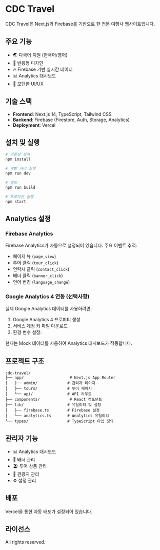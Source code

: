# CDC Travel

CDC Travel은 Next.js와 Firebase를 기반으로 한 전문 여행사 웹사이트입니다.

## 주요 기능

- 🌏 다국어 지원 (한국어/영어)
- 📱 반응형 디자인
- 🔥 Firebase 기반 실시간 데이터
- 📊 Analytics 대시보드
- 🎨 모던한 UI/UX

## 기술 스택

- **Frontend**: Next.js 14, TypeScript, Tailwind CSS
- **Backend**: Firebase (Firestore, Auth, Storage, Analytics)
- **Deployment**: Vercel

## 설치 및 실행

```bash
# 의존성 설치
npm install

# 개발 서버 실행
npm run dev

# 빌드
npm run build

# 프로덕션 실행
npm start
```

## Analytics 설정

### Firebase Analytics

Firebase Analytics가 자동으로 설정되어 있습니다. 주요 이벤트 추적:

- 페이지 뷰 (`page_view`)
- 투어 클릭 (`tour_click`)
- 연락처 클릭 (`contact_click`)
- 배너 클릭 (`banner_click`)
- 언어 변경 (`language_change`)

### Google Analytics 4 연동 (선택사항)

실제 Google Analytics 데이터를 사용하려면:

1. Google Analytics 4 프로퍼티 생성
2. 서비스 계정 키 파일 다운로드
3. 환경 변수 설정:



현재는 Mock 데이터를 사용하여 Analytics 대시보드가 작동합니다.

## 프로젝트 구조

```
cdc-travel/
├── app/                    # Next.js App Router
│   ├── admin/             # 관리자 페이지
│   ├── tours/             # 투어 페이지
│   └── api/               # API 라우트
├── components/             # React 컴포넌트
├── lib/                   # 유틸리티 및 설정
│   ├── firebase.ts        # Firebase 설정
│   └── analytics.ts       # Analytics 유틸리티
└── types/                 # TypeScript 타입 정의
```

## 관리자 기능

- 📊 Analytics 대시보드
- 🎨 배너 관리
- 🏖️ 투어 상품 관리
- 📍 관광지 관리
- ⚙️ 설정 관리

## 배포

Vercel을 통한 자동 배포가 설정되어 있습니다.

## 라이선스

All rights reserved.
